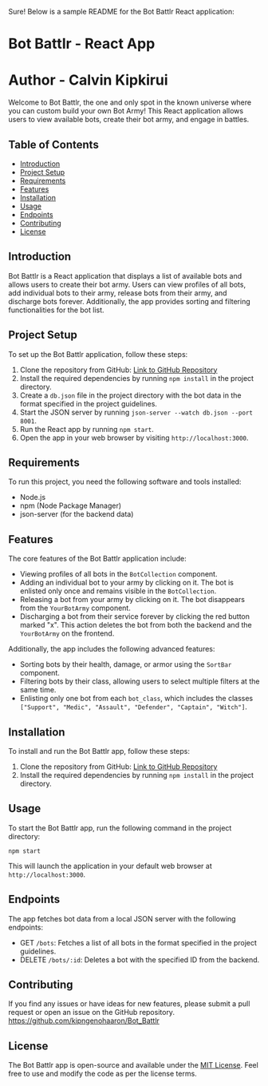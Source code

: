 Sure! Below is a sample README for the Bot Battlr React application:

# Bot Battlr - React App
# Author - Calvin Kipkirui

Welcome to Bot Battlr, the one and only spot in the known universe where you can custom build your own Bot Army! This React application allows users to view available bots, create their bot army, and engage in battles.

## Table of Contents

- [Introduction](#introduction)
- [Project Setup](#project-setup)
- [Requirements](#requirements)
- [Features](#features)
- [Installation](#installation)
- [Usage](#usage)
- [Endpoints](#endpoints)
- [Contributing](#contributing)
- [License](#license)

## Introduction

Bot Battlr is a React application that displays a list of available bots and allows users to create their bot army. Users can view profiles of all bots, add individual bots to their army, release bots from their army, and discharge bots forever. Additionally, the app provides sorting and filtering functionalities for the bot list.

## Project Setup

To set up the Bot Battlr application, follow these steps:

1. Clone the repository from GitHub: [Link to GitHub Repository](https://github.com/your-username/bot-battlr)
2. Install the required dependencies by running `npm install` in the project directory.
3. Create a `db.json` file in the project directory with the bot data in the format specified in the project guidelines.
4. Start the JSON server by running `json-server --watch db.json --port 8001`.
5. Run the React app by running `npm start`.
6. Open the app in your web browser by visiting `http://localhost:3000`.

## Requirements

To run this project, you need the following software and tools installed:

- Node.js
- npm (Node Package Manager)
- json-server (for the backend data)

## Features

The core features of the Bot Battlr application include:

- Viewing profiles of all bots in the `BotCollection` component.
- Adding an individual bot to your army by clicking on it. The bot is enlisted only once and remains visible in the `BotCollection`.
- Releasing a bot from your army by clicking on it. The bot disappears from the `YourBotArmy` component.
- Discharging a bot from their service forever by clicking the red button marked "x". This action deletes the bot from both the backend and the `YourBotArmy` on the frontend.

Additionally, the app includes the following advanced features:

- Sorting bots by their health, damage, or armor using the `SortBar` component.
- Filtering bots by their class, allowing users to select multiple filters at the same time.
- Enlisting only one bot from each `bot_class`, which includes the classes `["Support", "Medic", "Assault", "Defender", "Captain", "Witch"]`.

## Installation

To install and run the Bot Battlr app, follow these steps:

1. Clone the repository from GitHub: [Link to GitHub Repository](https://github.com/kipngenohaaron/Bot_Battlr)
2. Install the required dependencies by running `npm install` in the project directory.

## Usage

To start the Bot Battlr app, run the following command in the project directory:

```
npm start
```

This will launch the application in your default web browser at `http://localhost:3000`.

## Endpoints

The app fetches bot data from a local JSON server with the following endpoints:

- GET `/bots`: Fetches a list of all bots in the format specified in the project guidelines.
- DELETE `/bots/:id`: Deletes a bot with the specified ID from the backend.

## Contributing
If you find any issues or have ideas for new features, please submit a pull request or open an issue on the GitHub repository.
https://github.com/kipngenohaaron/Bot_Battlr

## License

The Bot Battlr app is open-source and available under the [MIT License](https://opensource.org/licenses/MIT). Feel free to use and modify the code as per the license terms.